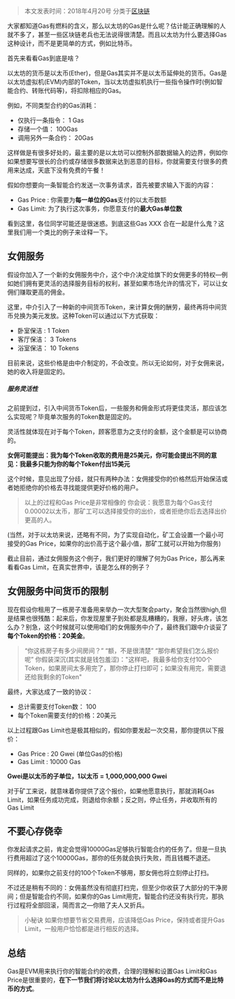 >本文发表时间：2018年4月20号
分类于[区块链](../../index/blockchain.md)

大家都知道Gas有燃料的含义，那么以太坊的Gas是什么呢？估计能正确理解的人就不多了，甚至一些区块链老兵也无法说得很清楚。而且以太坊为什么要选择Gas这种设计，而不是更简单的方式，例如比特币。

首先来看看Gas到底是啥？

以太坊的货币是以太币(Ether)，但是Gas其实并不是以太币延伸处的货币。Gas是以太坊虚拟机(EVM)内部的Token，当以太坊虚拟机执行一些指令操作时(例如智能合约、转账代码等)，将扣除相应的Gas。

例如，不同类型合约的Gas消耗：
- 仅执行一条指令： 1 Gas
- 存储一个值： 100Gas
- 调用另外一条合约： 20Gas

这样做是有很多好处的，最主要的是以太坊可以控制外部数据输入的边界，例如你如果想要写很长的合约或存储很多数据来达到恶意的目标，你就需要支付很多的费用来达成，天底下没有免费的午餐！

假如你想要向一条智能合约发送一次事务请求，首先被要求输入下面的内容：
- Gas Price : 你需要为**每一单位的Gas**支付的以太币数额
- Gas Limit: 为了执行这次事务，你愿意支付的**最大Gas单位数**

看到这里，各位同学可能还是很迷惑。到底这些Gas XXX 合在一起是什么鬼？这里我们用一个类比的例子来诠释一下。

## 女佣服务
假设你加入了一个新的女佣服务中介，这个中介决定给旗下的女佣更多的特权—例如她们拥有更灵活的选择服务目标的权利，甚至如果市场允许的情况下，可以让女佣们赚取更高的佣金。


这里，中介引入了一种新的中间货币Token，来计算女佣的酬劳，最终再将中间货币兑换为美元发放。这种Token可以通过以下方式获取：
- 卧室保洁 : 1 Token
- 客厅保洁： 3 Tokens
- 浴室保洁： 10 Tokens

目前来说，这些价格是由中介制定的，不会改变。所以无论如何，对于女佣来说，她的收入将是固定的。

##### 服务灵活性
之前提到过，引入中间货币Token后，一些服务和佣金形式将更佳灵活，那应该怎么实现呢？毕竟单次服务的Token数是固定的。

灵活性就体现在对于每个Token，顾客愿意为之支付的金额，这个金额是可以协商的。

**女佣可能提出：我为每个Token收取的费用是25美元，你可能会提出不同的意见：我最多只能为你的每个Token付出15美元**

这个时候，意见出现了分歧，就只有两种办法：女佣接受你的价格然后开始保洁或者她拒绝你的价格去寻找能提供更好价格的用户。

> 以上的过程和Gas Price是非常相像的
你会说：我愿意为每个Gas支付0.00002以太币，那矿工可以选择接受你的出价，或者拒绝你后去选择出价更高的人。

(当然，对于以太坊来说，还略有不同，为了实现自动化，矿工会设置一个最小可接受的Gas Price，如果你的出价高于这个最小值，那矿工就可以开始为你服务)

截止目前，通过女佣服务这个例子，我们更好的理解了何为Gas Price，那么再来看看Gas Limit，在真实世界中，该是怎么样的例子？

## 女佣服务中间货币的限制
现在假设你租用了一栋房子准备用来举办一次大型聚会party，聚会当然很high,但是结果也很残酷：起来后，你发现屋里子到处都是乱糟糟的，我擦，好头疼，该怎么办？别急，这个时候就可以使用咱们的女佣服务中介了，最终我们跟中介谈妥了**每个Token的价格：20美金**。

>“你这栋房子有多少间房间？”
“额，不是很清楚”
“那你希望我们怎么报价呢”
你假装深沉(其实就是钱包羞涩)："这样吧，我最多给你支付100个Token，如果房间太多用完了，那你停止打扫即可；如果没有用完，需要退还给我剩余的Token"

最终，大家达成了一致的协议：
- 总计需要支付Token数： 100
- 每个Token需要支付的价格：20美元

以上过程跟Gas Limit也是极其相似的，假如你要发起一次交易，那你提供以下报价：
- Gas Price : 20 Gwei (单位Gas的价格)
- Gas Limit : 10000 Gas

**Gwei是以太币的子单位，1以太币 = 1,000,000,000 Gwei**

对于矿工来说，就意味着你提供了这个报价，如果他愿意执行，那就消耗Gas Limit，如果任务成功完成，则退给你余额；反之则，停止任务，并收取所有的Gas Limit

## 不要心存侥幸
你发起请求之前，肯定会觉得10000Gas足够执行智能合约的任务了。但是一旦执行费用超过了这个10000Gas，那你的任务就会执行失败，而且钱概不退还。

同样的，如果你之前支付的100个Token不够用，那女佣也将立刻停止打扫。

不过还是稍有不同的：女佣虽然没有彻底打扫完，但至少你收获了大部分的干净房间；但是智能合约不同，如果你的Gas Limit用完，智能合约还没有执行完，那执行过程将全部回滚，简而言之—你赔了夫人又折兵。

> 小秘诀
如果你想要节省交易费用，应该降低Gas Price，保持或者提升Gas Limit，一般用户恰恰都是进行相反的选择。

## 总结
Gas是EVM用来执行你的智能合约的收费，合理的理解和设置Gas Limit和Gas Price是很重要的，**在下一节我们将讨论以太坊为什么选择Gas的方式而不是比特币的方式**。


